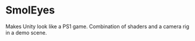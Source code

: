 # SmolEyes
Makes Unity look like a PS1 game. Combination of shaders and a camera rig in a demo scene.
